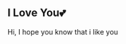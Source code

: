 <!DOCTYPE html>
<html lang="en">
  <head>
    <meta charset="UTF-8" />
    <meta name="viewport" content="width=device-width, initial-scale=1.0" />
    <link rel="stylesheet" href="light reveal txt.css" />
    <title>light reveal text</title>
  </head>
  <body>
      <div>
        <div class="starsec"></div>
        <div class="starthird"></div>
        <div class="starfourth"></div>
        <div class="starfifth"></div>
      </div>
      <div class="lamp__wrap">
        <div class="lamp">
          <div class="cable"></div>
          <div class="cover"></div>
          <div class="in-cover">
            <div class="bulb"></div>
          </div>
          <div class="light"></div>
        </div>
      </div>
      <section class="error">
        <div class="error__content">
          <div class="error__message message">
            <h1 class="message__title">I Love You💕</h1>
            <p class="message__text">Hi, I hope you know that i like you</p>
          </div>
        </div>
      </section>
    </a>
  </body>
</html>
